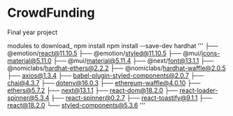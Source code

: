 # CrowdFunding

Final year project

modules to download_
npm install
npm install --save-dev hardhat
'''
├── @emotion/react@11.10.5
├── @emotion/styled@11.10.5
├── @mui/icons-material@5.11.0
├── @mui/material@5.11.4
├── @next/font@13.1.1
├── @nomiclabs/hardhat-ethers@2.2.2
├── @nomiclabs/hardhat-waffle@2.0.5
├── axios@1.3.4
├── babel-plugin-styled-components@2.0.7
├── chai@4.3.7
├── dotenv@16.0.3
├── ethereum-waffle@4.0.10
├── ethers@5.7.2
├── next@13.1.1
├── react-dom@18.2.0
├── react-loader-spinner@5.3.4
├── react-spinner@0.2.7
├── react-toastify@9.1.1
├── react@18.2.0
└── styled-components@5.3.6
'''
